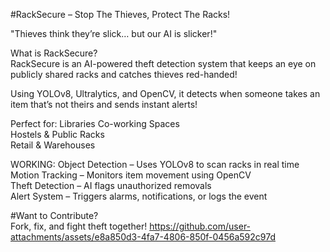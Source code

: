#RackSecure – Stop The Thieves, Protect The Racks!  

"Thieves think they’re slick… but our AI is slicker!"

What is RackSecure?  
RackSecure is an AI-powered theft detection system that keeps an eye on publicly shared racks and catches thieves red-handed!   

Using YOLOv8, Ultralytics, and OpenCV, it detects when someone takes an item that’s not theirs and sends instant alerts!

Perfect for:
Libraries
Co-working Spaces  
Hostels & Public Racks   
Retail & Warehouses   


WORKING:
Object Detection – Uses YOLOv8 to scan racks in real time 
Motion Tracking – Monitors item movement using OpenCV  
Theft Detection – AI flags unauthorized removals  
Alert System – Triggers alarms, notifications, or logs the event  
  

#Want to Contribute?  
Fork, fix, and fight theft together! 
https://github.com/user-attachments/assets/e8a850d3-4fa7-4806-850f-0456a592c97d


